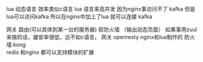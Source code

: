lua
 动态语言  效率类似c语言
  lua 语言来高并发
  因为nginx事访问不了 kafka
  但是lua可以访问kafka
  所以在nginx中加上了lua 就可以连接 kafka
  
网关   路由(可以具体到某一台的服务器)   软防火墙  （输出动态页面） 
  如果事用zuul 来做的话，雄安率很低，远不如c语言。
  网关
  openresty   nginx和lua制作的  防火墙
  kong  
redis 和nginx 都可以支持模块的扩展  